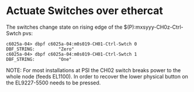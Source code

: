 # Actuate Switches over ethercat

The switches change state on rising edge of the $(P):mxsyyy-CH0z-Ctrl-Swtch pvs:

```
c6025a-04> dbpf c6025a-04:m0s019-CH01-Ctrl-Swtch 0
DBF_STRING:         "Zero"    
c6025a-04> dbpf c6025a-04:m0s019-CH01-Ctrl-Swtch 1
DBF_STRING:         "One"     
```

NOTE: For most installations at PSI the CH02 switch breaks power to the whole node (feeds EL1100). In order to recover the lower physical button on the EL9227-5500 needs to be pressed.

